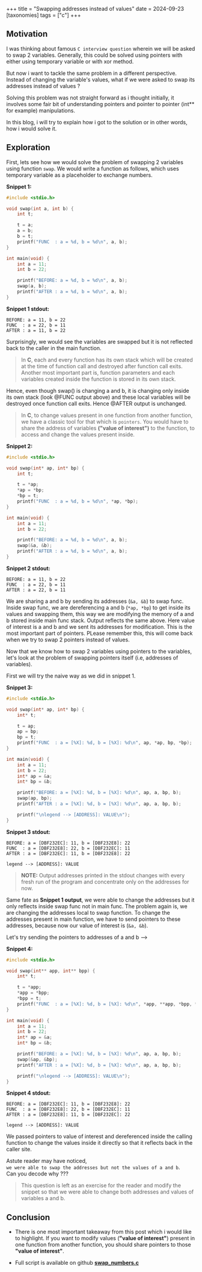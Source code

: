 +++
title = "Swapping addresses instead of values"
date = 2024-09-23
[taxonomies]
  tags = ["c"]
+++

## Motivation

I was thinking about famous `C interview question` wherein we will be asked to swap 2 variables. Generally, this could be solved using pointers with either using temporary variable or with xor method.

But now i want to tackle the same problem in a different perspective.
Instead of changing the variable's values, what if we were asked to swap its addresses instead of values ?

Solving this problem was not straight forward as i thought initially, it involves some fair bit of understanding pointers and pointer to pointer (int** for example) manipulations.

In this blog, i will try to explain how i got to the solution or in other words, how i would solve it.

## Exploration

First, lets see how we would solve the problem of swapping 2 variables using function `swap`. We would write a function as follows, which uses temporary variable as a placeholder to exchange numbers.

**Snippet 1:**
```c
#include <stdio.h>

void swap(int a, int b) {
    int t;

    t = a;
    a = b;
    b = t;
    printf("FUNC  : a = %d, b = %d\n", a, b);
}

int main(void) {
    int a = 11;
    int b = 22;

    printf("BEFORE: a = %d, b = %d\n", a, b);
    swap(a, b);
    printf("AFTER : a = %d, b = %d\n", a, b);
}
```

**Snippet 1 stdout:**
```
BEFORE: a = 11, b = 22
FUNC  : a = 22, b = 11
AFTER : a = 11, b = 22
```

Surprisingly, we would see the variables are swapped but it is not reflected back to the caller in the main function.

> In **C**, each and every function has its own stack which will be created at the time of function call and destroyed after function call exits. Another most important part is, function parameters and each variables created inside the function is stored in its own stack.

Hence, even though swap() is changing a and b, it is changing only inside its own stack (look @FUNC output above) and these local variables will be destroyed once function call exits. Hence @AFTER output is unchanged.


> In **C**, to change values present in one function from another function, we have a classic tool for that which is `pointers`. You would have to share the address of variables **("value of interest")** to the function, to access and change the values present inside.

**Snippet 2:**
```c
#include <stdio.h>

void swap(int* ap, int* bp) {
    int t;

    t = *ap;
    *ap = *bp;
    *bp = t;
    printf("FUNC  : a = %d, b = %d\n", *ap, *bp);
}

int main(void) {
    int a = 11;
    int b = 22;

    printf("BEFORE: a = %d, b = %d\n", a, b);
    swap(&a, &b);
    printf("AFTER : a = %d, b = %d\n", a, b);
}
```

**Snippet 2 stdout:**
```
BEFORE: a = 11, b = 22
FUNC  : a = 22, b = 11
AFTER : a = 22, b = 11
```

We are sharing a and b by sending its addresses (`&a, &b`) to swap func.
Inside swap func, we are dereferencing a and b (`*ap, *bp`) to get inside its values and swapping them, this way we are modifying the memory of a and b stored inside main func stack. Output reflects the same above. Here value of interest is a and b and we sent its addresses for modification. This is the most important part of pointers. PLease remember this, this will come back when we try to swap 2 pointers instead of values.

Now that we know how to swap 2 variables using pointers to the variables, let's look at the problem of swapping pointers itself (i.e, addresses of variables).

First we will try the naive way as we did in snippet 1.

**Snippet 3:**
```c
#include <stdio.h>

void swap(int* ap, int* bp) {
    int* t;

    t = ap;
    ap = bp;
    bp = t;
    printf("FUNC  : a = [%X]: %d, b = [%X]: %d\n", ap, *ap, bp, *bp);
}

int main(void) {
    int a = 11;
    int b = 22;
    int* ap = &a;
    int* bp = &b;

    printf("BEFORE: a = [%X]: %d, b = [%X]: %d\n", ap, a, bp, b);
    swap(ap, bp);
    printf("AFTER : a = [%X]: %d, b = [%X]: %d\n", ap, a, bp, b);

    printf("\nlegend --> [ADDRESS]: VALUE\n");
}
```

**Snippet 3 stdout:**
```
BEFORE: a = [DBF232EC]: 11, b = [DBF232E8]: 22
FUNC  : a = [DBF232E8]: 22, b = [DBF232EC]: 11
AFTER : a = [DBF232EC]: 11, b = [DBF232E8]: 22

legend --> [ADDRESS]: VALUE
```

> **NOTE:** Output addresses printed in the stdout changes with every fresh run of the program and concentrate only on the addresses for now.

Same fate as **Snippet 1 output**, we were able to change the addresses but it only reflects inside swap func not in main func. The problem again is, we are changing the addresses local to swap function. To change the addresses present in main function, we have to send pointers to these addresses, because now our value of interest is (`&a, &b`).

Let's try sending the pointers to addresses of a and b -->

**Snippet 4:**
```c
#include <stdio.h>

void swap(int** app, int** bpp) {
    int* t;

    t = *app;
    *app = *bpp;
    *bpp = t;
    printf("FUNC  : a = [%X]: %d, b = [%X]: %d\n", *app, **app, *bpp, **bpp);
}

int main(void) {
    int a = 11;
    int b = 22;
    int* ap = &a;
    int* bp = &b;

    printf("BEFORE: a = [%X]: %d, b = [%X]: %d\n", ap, a, bp, b);
    swap(&ap, &bp);
    printf("AFTER : a = [%X]: %d, b = [%X]: %d\n", ap, a, bp, b);

    printf("\nlegend --> [ADDRESS]: VALUE\n");
}
```

**Snippet 4 stdout:**
```
BEFORE: a = [DBF232EC]: 11, b = [DBF232E8]: 22
FUNC  : a = [DBF232E8]: 22, b = [DBF232EC]: 11
AFTER : a = [DBF232E8]: 11, b = [DBF232EC]: 22

legend --> [ADDRESS]: VALUE
```

We passed pointers to value of interest and dereferenced inside the calling function to change the values inside it directly so that it reflects back in the caller site.

Astute reader may have noticed,\
 `we were able to swap the addresses but not the values of a and b`.\
Can you decode why ???

> This question is left as an exercise for the reader and modify the snippet so that we were able to change both addresses and values of variables a and b.

## Conclusion

- There is one most important takeaway from this post which i would like to highlight. If you want to modify values (**"value of interest"**) present in one function from another function, you should share pointers to those **"value of interest"**.

- Full script is available on github [**swap_numbers.c**](https://github.com/Karthik-d-k/Karthik-d-k.github.io/blob/main/content/scripts/swap_numbers.c)

